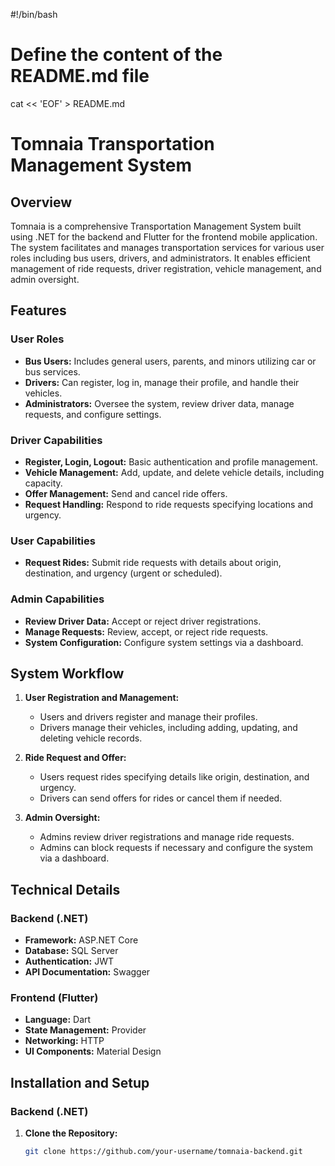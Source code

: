 #!/bin/bash

# Define the content of the README.md file
cat << 'EOF' > README.md
# Tomnaia Transportation Management System

## Overview
Tomnaia is a comprehensive Transportation Management System built using .NET for the backend and Flutter for the frontend mobile application. The system facilitates and manages transportation services for various user roles including bus users, drivers, and administrators. It enables efficient management of ride requests, driver registration, vehicle management, and admin oversight.

## Features
### User Roles
- **Bus Users:** Includes general users, parents, and minors utilizing car or bus services.
- **Drivers:** Can register, log in, manage their profile, and handle their vehicles.
- **Administrators:** Oversee the system, review driver data, manage requests, and configure settings.

### Driver Capabilities
- **Register, Login, Logout:** Basic authentication and profile management.
- **Vehicle Management:** Add, update, and delete vehicle details, including capacity.
- **Offer Management:** Send and cancel ride offers.
- **Request Handling:** Respond to ride requests specifying locations and urgency.

### User Capabilities
- **Request Rides:** Submit ride requests with details about origin, destination, and urgency (urgent or scheduled).

### Admin Capabilities
- **Review Driver Data:** Accept or reject driver registrations.
- **Manage Requests:** Review, accept, or reject ride requests.
- **System Configuration:** Configure system settings via a dashboard.

## System Workflow
1. **User Registration and Management:**
   - Users and drivers register and manage their profiles.
   - Drivers manage their vehicles, including adding, updating, and deleting vehicle records.

2. **Ride Request and Offer:**
   - Users request rides specifying details like origin, destination, and urgency.
   - Drivers can send offers for rides or cancel them if needed.

3. **Admin Oversight:**
   - Admins review driver registrations and manage ride requests.
   - Admins can block requests if necessary and configure the system via a dashboard.

## Technical Details

### Backend (.NET)
- **Framework:** ASP.NET Core
- **Database:** SQL Server
- **Authentication:** JWT
- **API Documentation:** Swagger

### Frontend (Flutter)
- **Language:** Dart
- **State Management:** Provider
- **Networking:** HTTP
- **UI Components:** Material Design

## Installation and Setup

### Backend (.NET)
1. **Clone the Repository:**
   ```sh
   git clone https://github.com/your-username/tomnaia-backend.git
